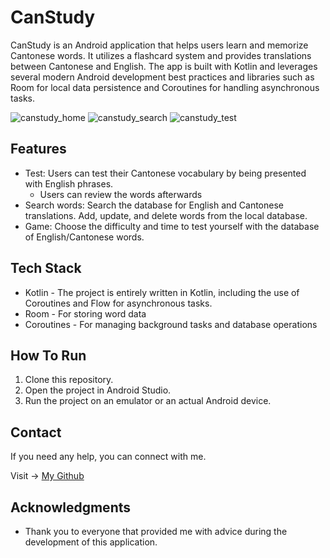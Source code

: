 # CanStudy

CanStudy is an Android application that helps users learn and memorize Cantonese words. It utilizes a flashcard system and provides translations between Cantonese and English. The app is built with Kotlin and leverages several modern Android development best practices and libraries such as Room for local data persistence and Coroutines for handling asynchronous tasks.

![canstudy_home](https://github.com/stporg/CanStudy/assets/127300104/c6d26d33-23c2-4241-ba5c-43c629f9bb0f)
![canstudy_search](https://github.com/stporg/CanStudy/assets/127300104/5ad2f9d1-ec1a-4e59-b7f2-7d3d4d34b811)
![canstudy_test](https://github.com/stporg/CanStudy/assets/127300104/3c289dfb-032c-4845-ab7e-6d91ad0b43ee)

## Features

- Test: Users can test their Cantonese vocabulary by being presented with English phrases.
  - Users can review the words afterwards 
- Search words: Search the database for English and Cantonese translations. Add, update, and delete words from the local database.
- Game: Choose the difficulty and time to test yourself with the database of English/Cantonese words.

## Tech Stack

* Kotlin - The project is entirely written in Kotlin, including the use of Coroutines and Flow for asynchronous tasks.
* Room - For storing word data
* Coroutines - For managing background tasks and database operations

## How To Run

1. Clone this repository.
2. Open the project in Android Studio.
3. Run the project on an emulator or an actual Android device.

## Contact 

If you need any help, you can connect with me.

Visit -> [My Github](https://github.com/stporg/)

## Acknowledgments

- Thank you to everyone that provided me with advice during the development of this application.

